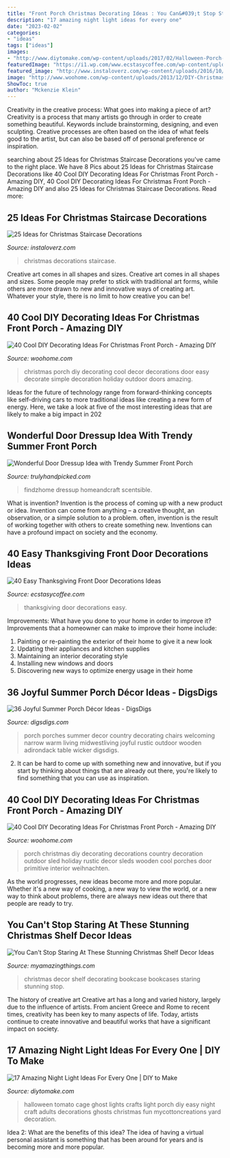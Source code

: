 ```yaml
---
title: "Front Porch Christmas Decorating Ideas : You Can&#039;t Stop Staring At These Stunning Christmas Shelf Decor Ideas"
description: "17 amazing night light ideas for every one"
date: "2023-02-02"
categories:
- "ideas"
tags: ["ideas"]
images:
- "http://www.diytomake.com/wp-content/uploads/2017/02/Halloween-Porch-Night-Light.jpg"
featuredImage: "https://i1.wp.com/www.ecstasycoffee.com/wp-content/uploads/2016/10/Thanksgiving-Front-Door-Decorations-6.jpg?resize=427%2C640"
featured_image: "http://www.instaloverz.com/wp-content/uploads/2016/10/16-Christmas-Staircase-Decorations.jpg"
image: "http://www.woohome.com/wp-content/uploads/2013/12/DIY-Christmas-Porch-Ideas-6.jpg"
ShowToc: true
author: "Mckenzie Klein"
---
```



Creativity in the creative process: What goes into making a piece of art?
Creativity is a process that many artists go through in order to create something beautiful. Keywords include brainstorming, designing, and even sculpting. Creative processes are often based on the idea of what feels good to the artist, but can also be based off of personal preference or inspiration.

	

		
searching about 25 Ideas for Christmas Staircase Decorations you've came to the right place. We have 8 Pics about 25 Ideas for Christmas Staircase Decorations like 40 Cool DIY Decorating Ideas For Christmas Front Porch - Amazing DIY, 40 Cool DIY Decorating Ideas For Christmas Front Porch - Amazing DIY and also 25 Ideas for Christmas Staircase Decorations. Read more:
		
    
## 25 Ideas For Christmas Staircase Decorations

<img loading=lazy src="http://www.instaloverz.com/wp-content/uploads/2016/10/16-Christmas-Staircase-Decorations.jpg" onerror="this.onerror=null;this.src='https://tse4.mm.bing.net/th?id=OIP.rtFlFIl5JOZP9UTe0oGRuwHaLH&amp;pid=15.1';" alt="25 Ideas for Christmas Staircase Decorations">

_Source: instaloverz.com_

>christmas decorations staircase. 

	

Creative art comes in all shapes and sizes.
Creative art comes in all shapes and sizes. Some people may prefer to stick with traditional art forms, while others are more drawn to new and innovative ways of creating art. Whatever your style, there is no limit to how creative you can be!

    
## 40 Cool DIY Decorating Ideas For Christmas Front Porch - Amazing DIY

<img loading=lazy src="http://www.woohome.com/wp-content/uploads/2013/12/DIY-Christmas-Porch-Ideas-6.jpg" onerror="this.onerror=null;this.src='https://tse3.mm.bing.net/th?id=OIP.qQsg9gtcoIKh47la68_DfgHaLM&amp;pid=15.1';" alt="40 Cool DIY Decorating Ideas For Christmas Front Porch - Amazing DIY">

_Source: woohome.com_

>christmas porch diy decorating cool decor decorations door easy decorate simple decoration holiday outdoor doors amazing. 

	

Ideas for the future of technology range from forward-thinking concepts like self-driving cars to more traditional ideas like creating a new form of energy. Here, we take a look at five of the most interesting ideas that are likely to make a big impact in 202
    
## Wonderful Door Dressup Idea With Trendy Summer Front Porch

<img loading=lazy src="https://trulyhandpicked.com/wp-content/uploads/2019/04/summer-front-porch-decorating-ideas-clean-and-scentsible-15547822694g8kn.jpg" onerror="this.onerror=null;this.src='https://tse3.mm.bing.net/th?id=OIP.e1UmzXvmkedqkdfUgBoJOwHaLH&amp;pid=15.1';" alt="Wonderful Door Dressup Idea with Trendy Summer Front Porch">

_Source: trulyhandpicked.com_

>findzhome dressup homeandcraft scentsible. 

	

What is invention?
Invention is the process of coming up with a new product or idea. Invention can come from anything – a creative thought, an observation, or a simple solution to a problem. often, invention is the result of working together with others to create something new. Inventions can have a profound impact on society and the economy.

    
## 40 Easy Thanksgiving Front Door Decorations Ideas

<img loading=lazy src="https://i1.wp.com/www.ecstasycoffee.com/wp-content/uploads/2016/10/Thanksgiving-Front-Door-Decorations-6.jpg?resize=427%2C640" onerror="this.onerror=null;this.src='https://tse3.mm.bing.net/th?id=OIP.xHpvSOAwPOqGqB6L2-VWrAHaLG&amp;pid=15.1';" alt="40 Easy Thanksgiving Front Door Decorations Ideas">

_Source: ecstasycoffee.com_

>thanksgiving door decorations easy. 

	

Improvements: What have you done to your home in order to improve it?
Improvements that a homeowner can make to improve their home include: 
1. Painting or re-painting the exterior of their home to give it a new look 
2. Updating their appliances and kitchen supplies 
3. Maintaining an interior decorating style 
4. Installing new windows and doors 
5. Discovering new ways to optimize energy usage in their home 

    
## 36 Joyful Summer Porch Décor Ideas - DigsDigs

<img loading=lazy src="http://www.digsdigs.com/photos/joyful-summer-porch-decor-ideas-33.jpg" onerror="this.onerror=null;this.src='https://tse1.mm.bing.net/th?id=OIP.rGztzf3oE1cAK_uHscaOKAHaJ4&amp;pid=15.1';" alt="36 Joyful Summer Porch Décor Ideas - DigsDigs">

_Source: digsdigs.com_

>porch porches summer decor country decorating chairs welcoming narrow warm living midwestliving joyful rustic outdoor wooden adirondack table wicker digsdigs. 

	

2. It can be hard to come up with something new and innovative, but if you start by thinking about things that are already out there, you're likely to find something that you can use as inspiration. 

    
## 40 Cool DIY Decorating Ideas For Christmas Front Porch - Amazing DIY

<img loading=lazy src="http://www.woohome.com/wp-content/uploads/2013/12/DIY-Christmas-Porch-Ideas-22.jpg" onerror="this.onerror=null;this.src='https://tse4.mm.bing.net/th?id=OIP.p1bVkg6joFoX-3hQbU8kJgHaNU&amp;pid=15.1';" alt="40 Cool DIY Decorating Ideas For Christmas Front Porch - Amazing DIY">

_Source: woohome.com_

>porch christmas diy decorating decorations country decoration outdoor sled holiday rustic decor sleds wooden cool porches door primitive interior weihnachten. 

	

As the world progresses, new ideas become more and more popular. Whether it's a new way of cooking, a new way to view the world, or a new way to think about problems, there are always new ideas out there that people are ready to try.

    
## You Can&#039;t Stop Staring At These Stunning Christmas Shelf Decor Ideas

<img loading=lazy src="http://myamazingthings.com/wp-content/uploads/2017/12/christmas-shelf-decor-7-.jpg" onerror="this.onerror=null;this.src='https://tse4.mm.bing.net/th?id=OIP.rOfRFMzD7U3_mXIS-WSC-QHaJ4&amp;pid=15.1';" alt="You Can&#039;t Stop Staring At These Stunning Christmas Shelf Decor Ideas">

_Source: myamazingthings.com_

>christmas decor shelf decorating bookcase bookcases staring stunning stop. 

	

The history of creative art
Creative art has a long and varied history, largely due to the influence of artists. From ancient Greece and Rome to recent times, creativity has been key to many aspects of life. Today, artists continue to create innovative and beautiful works that have a significant impact on society.

    
## 17 Amazing Night Light Ideas For Every One | DIY To Make

<img loading=lazy src="http://www.diytomake.com/wp-content/uploads/2017/02/Halloween-Porch-Night-Light.jpg" onerror="this.onerror=null;this.src='https://tse3.mm.bing.net/th?id=OIP.2sy-yPawYIJH0Z3yZW3NfgHaJ4&amp;pid=15.1';" alt="17 Amazing Night Light Ideas For Every One | DIY to Make">

_Source: diytomake.com_

>halloween tomato cage ghost lights crafts light porch diy easy night craft adults decorations ghosts christmas fun mycottoncreations yard decoration. 

	

Idea 2: What are the benefits of this idea?
The idea of having a virtual personal assistant is something that has been around for years and is becoming more and more popular.

